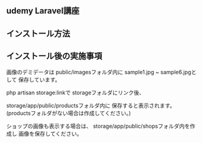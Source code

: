 ## udemy Laravel講座

## インストール方法

## インストール後の実施事項

画像のデミデータは
public/imagesフォルダ内に
sample1.jpg ~ sample6.jpgとして
保存しています。

php artisan storage:linkで
storageフォルダにリンク後、

storage/app/public/productsフォルダ内に
保存すると表示されます。
(productsフォルダがない場合は作成してください。)

ショップの画像も表示する場合は、
storage/app/public/shopsフォルダ内を作成し
画像を保存してください。

